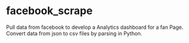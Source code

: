 # facebook_scrape
Pull data from facebook to develop a Analytics dashboard for a fan Page. Convert data from json to csv files by parsing in Python.
